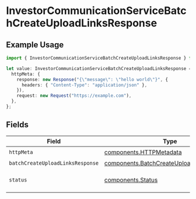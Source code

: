# InvestorCommunicationServiceBatchCreateUploadLinksResponse

## Example Usage

```typescript
import { InvestorCommunicationServiceBatchCreateUploadLinksResponse } from "@apexfintechsolutions/ascend-sdk/models/operations";

let value: InvestorCommunicationServiceBatchCreateUploadLinksResponse = {
  httpMeta: {
    response: new Response("{\"message\": \"hello world\"}", {
      headers: { "Content-Type": "application/json" },
    }),
    request: new Request("https://example.com"),
  },
};
```

## Fields

| Field                                                                                                  | Type                                                                                                   | Required                                                                                               | Description                                                                                            |
| ------------------------------------------------------------------------------------------------------ | ------------------------------------------------------------------------------------------------------ | ------------------------------------------------------------------------------------------------------ | ------------------------------------------------------------------------------------------------------ |
| `httpMeta`                                                                                             | [components.HTTPMetadata](../../models/components/httpmetadata.md)                                     | :heavy_check_mark:                                                                                     | N/A                                                                                                    |
| `batchCreateUploadLinksResponse`                                                                       | [components.BatchCreateUploadLinksResponse](../../models/components/batchcreateuploadlinksresponse.md) | :heavy_minus_sign:                                                                                     | OK                                                                                                     |
| `status`                                                                                               | [components.Status](../../models/components/status.md)                                                 | :heavy_minus_sign:                                                                                     | INVALID_ARGUMENT: The request was not well formed.                                                     |